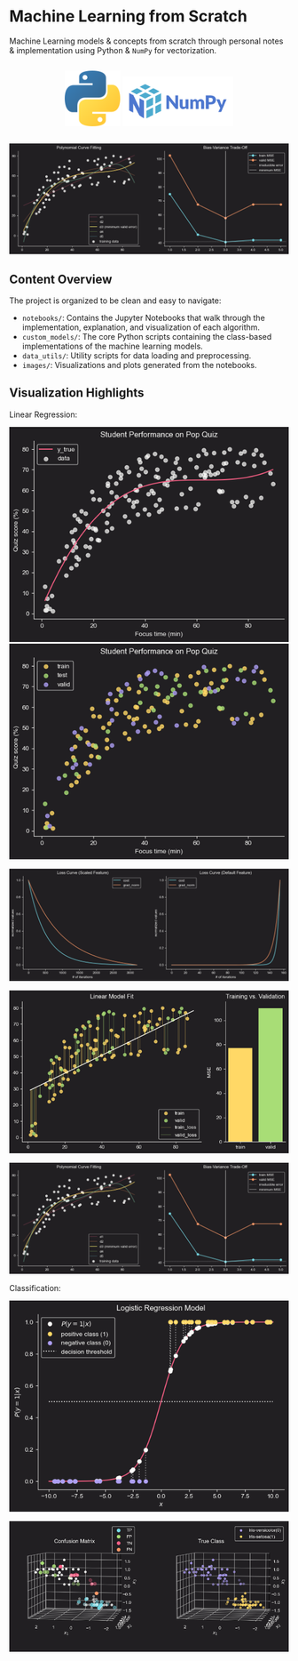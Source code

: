 # Machine Learning from Scratch
Machine Learning models & concepts from scratch through personal notes & implementation using Python & `NumPy` for vectorization.
<div style="margin: 0 auto; width: fit-content; display: flex; justify-content: center;">
  <p>
    <img src="./images/python-logo.png" width="100" />
    <img src="./images/numpy.png" width="200"/>
  </p>
</div>
<div style="margin: 0 auto; width: fit-content; text-align: center;">
  <p>
    <img src="./images/bias-variance_trade-off.png" alt="bias-variance_trade-off">
  </p>
</div>

## Content Overview
The project is organized to be clean and easy to navigate:

* `notebooks/`: Contains the Jupyter Notebooks that walk through the implementation, explanation, and visualization of each algorithm.
* `custom_models/`: The core Python scripts containing the class-based implementations of the machine learning models.
* `data_utils/`: Utility scripts for data loading and preprocessing.
* `images/`: Visualizations and plots generated from the notebooks.

## Visualization Highlights
Linear Regression:
<div style="margin: 0 auto; width: fit-content; text-align: center;">
  <p>
    <img src="./images/pop_quiz_data.png"/>
    <img src="./images/train_test_split.png"/>
  </p>
</div>

<div style="margin: 0 auto; width: fit-content; text-align: center;">
  <p>
    <img src="./images/loss_curve.png" alt="GD loss curve">
  </p>
</div>

<div style="margin: 0 auto; width: fit-content; text-align: center;">
  <p>
    <img src="./images/under_fitting_example.png" alt="underfitting example">
  </p>
</div>

<div style="margin: 0 auto; width: fit-content; text-align: center;">
  <p>
    <img src="./images/bias-variance_trade-off.png" alt="bias-variance_trad-off">
  </p>
</div>

Classification:
<div style="margin: 0 auto; width: fit-content; text-align: center;">
  <p>
    <img src="./images/logistic_regression_model.png" alt="logistic regression model">
  </p>
</div>

<div style="margin: 0 auto; width: fit-content; text-align: center;">
  <p>
    <img src="./images/confusion_matrix.png" alt="test data confusion matrix">
  </p>
</div>



